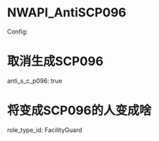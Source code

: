 # NWAPI_AntiSCP096
Config:
# 取消生成SCP096
anti_s_c_p096: true
# 将变成SCP096的人变成啥
role_type_id: FacilityGuard

